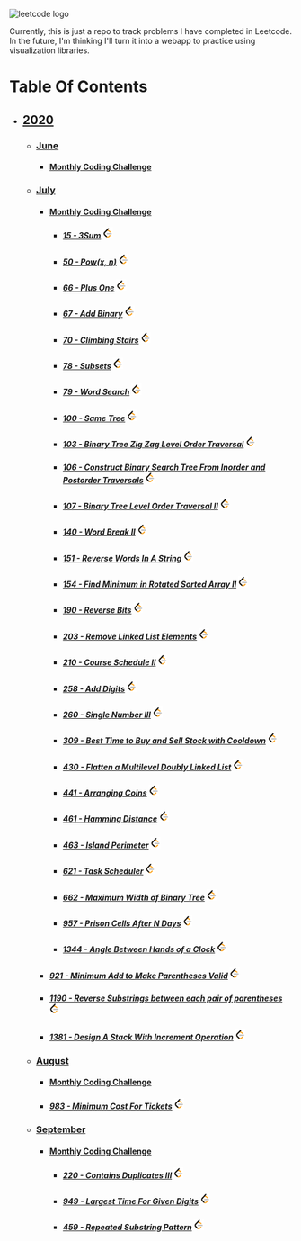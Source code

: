 ![leetcode logo](https://assets.leetcode.com/static_assets/public/images/LeetCode_Sharing.png)

Currently, this is just a repo to track problems I have completed in Leetcode. In the future, I'm thinking I'll turn it into a webapp to practice using visualization libraries.

  # Table Of Contents
  * ## [2020](./2020)
    * ### [June](./2020/June)
      * #### [Monthly Coding Challenge](./2020/June/codingChallenge)
    * ### [July](./2020/July)
      * #### [Monthly Coding Challenge](./2020/July/codingChallenge)
        * ##### [15 - 3Sum](./2020/July/15_3sum.js)  <a href="https://leetcode.com/problems/3sum/"><img src="./leetcode-logo.png" height=20px /></a>
        * ##### [50 - Pow(x, n)](./2020/July/50_pow_x_n.js)  <a href="https://leetcode.com/problems/powx-n/"><img src="./leetcode-logo.png" height=20px /></a>
        * ##### [66 - Plus One](./2020/July/66_plus_one.js)  <a href="https://leetcode.com/problems/plus-one/"><img src="./leetcode-logo.png" height=20px /></a>
        * ##### [67 - Add Binary](./2020/July/66_add_binary.js)  <a href="https://leetcode.com/problems/add-binary/"><img src="./leetcode-logo.png" height=20px /></a>
        * ##### [70 - Climbing Stairs](./2020/July/70_climbing_stairs.js)  <a href="https://leetcode.com/problems/climbing-stairs/"><img src="./leetcode-logo.png" height=20px /></a>
        * ##### [78 - Subsets](./2020/July/78_subsets.js)  <a href="https://leetcode.com/problems/subsets/"><img src="./leetcode-logo.png" height=20px /></a>
        * ##### [79 - Word Search](./2020/July/79_word_search.js)  <a href="https://leetcode.com/problems/word-search/"><img src="./leetcode-logo.png" height=20px /></a>
        * ##### [100 - Same Tree](./2020/July/100_same_tree.js)  <a href="https://leetcode.com/problems/same-tree/"><img src="./leetcode-logo.png" height=20px /></a>
        * ##### [103 - Binary Tree Zig Zag Level Order Traversal](./2020/July/103_binary_tree_zig_zag_traversal.js)  <a href="https://leetcode.com/problems/binary-tree-zigzag-level-order-traversal/"><img src="./leetcode-logo.png" height=20px /></a>
        * ##### [106 - Construct Binary Search Tree From Inorder and Postorder Traversals](./2020/July/106_construct_bst_inorder_postorder.js)  <a href="https://leetcode.com/problems/construct-binary-tree-from-inorder-and-postorder-traversal/"><img src="./leetcode-logo.png" height=20px /></a>
        * ##### [107 - Binary Tree Level Order Traversal II](./2020/July/107_binary_tree_level_order_traversal_2.js)  <a href="https://leetcode.com/problems/binary-tree-level-order-traversal-ii/"><img src="./leetcode-logo.png" height=20px /></a>
        * ##### [140 - Word Break II](./2020/July/140_word_break_2.js)  <a href="https://leetcode.com/problems/word-break-ii/"><img src="./leetcode-logo.png" height=20px /></a>
        * ##### [151 - Reverse Words In A String](./2020/July/151_reverse_words_in_a_string.js)  <a href="https://leetcode.com/problems/reverse-words-in-a-string/"><img src="./leetcode-logo.png" height=20px /></a>
        * ##### [154 - Find Minimum in Rotated Sorted Array II](./2020/July/154_find_min_in_rotated_sorted_array_ii.js)  <a href="https://leetcode.com/problems/find-minimum-in-rotated-sorted-array-ii/"><img src="./leetcode-logo.png" height=20px /></a>
        * ##### [190 - Reverse Bits](./2020/July/190_reverse_bits.js)  <a href="https://leetcode.com/problems/reverse-bits/"><img src="./leetcode-logo.png" height=20px /></a>
        * ##### [203 - Remove Linked List Elements](./2020/July/203_remove_linked_list_elements.js)  <a href="https://leetcode.com/problems/remove-linked-list-elements/"><img src="./leetcode-logo.png" height=20px /></a>
        * ##### [210 - Course Schedule II](./2020/July/210_course_schedule_ii.js)  <a href="https://leetcode.com/problems/course-schedule-ii/"><img src="./leetcode-logo.png" height=20px /></a>
        * ##### [258 - Add Digits](./2020/July/258_add_digits.js)  <a href="https://leetcode.com/problems/add-digits/"><img src="./leetcode-logo.png" height=20px /></a>
        * ##### [260 - Single Number III](./2020/July/260_single_number_iii.js)  <a href="https://leetcode.com/problems/single-number-iii/"><img src="./leetcode-logo.png" height=20px /></a>
        * ##### [309 - Best Time to Buy and Sell Stock with Cooldown](./2020/July/309_best_time_buy_stock_cooldown.js)  <a href="https://leetcode.com/problems/best-time-to-buy-and-sell-stock-with-cooldown/"><img src="./leetcode-logo.png" height=20px /></a>
        * ##### [430 - Flatten a Multilevel Doubly Linked List](./2020/July/430_flatten_a_multilevel_doubly_LL.js)  <a href="https://leetcode.com/problems/flatten-a-multilevel-doubly-linked-list/"><img src="./leetcode-logo.png" height=20px /></a>
        * ##### [441 - Arranging Coins](./2020/July/441_arranging_coins.js)  <a href="https://leetcode.com/problems/arranging-coins/"><img src="./leetcode-logo.png" height=20px /></a>
        * ##### [461 - Hamming Distance](./2020/July/461_hamming_distance.js)  <a href="https://leetcode.com/problems/hamming-distance/"><img src="./leetcode-logo.png" height=20px /></a>
        * ##### [463 - Island Perimeter](./2020/July/463_island_perimeter.js)  <a href="https://leetcode.com/problems/island-perimeter/"><img src="./leetcode-logo.png" height=20px /></a>
        * ##### [621 - Task Scheduler](./2020/July/621_task_scheduler.js)  <a href="https://leetcode.com/problems/task-scheduler/"><img src="./leetcode-logo.png" height=20px /></a>
        * ##### [662 - Maximum Width of Binary Tree](./2020/July/662_maximum_width_of_binary_tree.js)  <a href="https://leetcode.com/problems/maximum-width-of-binary-tree/"><img src="./leetcode-logo.png" height=20px /></a>
        * ##### [957 - Prison Cells After N Days](./2020/July/957_prison_cells_after_n_days.js)  <a href="https://leetcode.com/problems/prison-cells-after-n-days/"><img src="./leetcode-logo.png" height=20px /></a>
        * ##### [1344 - Angle Between Hands of a Clock](./2020/July/1344_angle_between_hands_of_a_clock.js)  <a href="https://leetcode.com/problems/angle-between-hands-of-a-clock/"><img src="./leetcode-logo.png" height=20px /></a>
        
        


      
      * ##### [921 - Minimum Add to Make Parentheses Valid](./2020/June/921_min_add_to_make_paren_valid.js)  <a href="https://leetcode.com/problems/minimum-add-to-make-parentheses-valid/"><img src="./leetcode-logo.png" height=20px /></a>
      * ##### [1190 - Reverse Substrings between each pair of parentheses](./2020/June/1190_reverse_substrings_between_each_pair_of_parentheses.js)  <a href="https://leetcode.com/problems/reverse-substrings-between-each-pair-of-parentheses/"><img src="./leetcode-logo.png" height=20px /></a>
      * ##### [1381 - Design A Stack With Increment Operation](./2020/June/1381_design_stack_with_inc_op.js)  <a href="https://leetcode.com/problems/design-a-stack-with-increment-operation/"><img src="./leetcode-logo.png" height=20px /></a>
    * ### [August](./2020/August)
      * #### [Monthly Coding Challenge](./2020/August/codingChallenge)
      * ##### [983 - Minimum Cost For Tickets](./2020/August/983_min_cost_for_tickets.js)  <a href="https://leetcode.com/problems/minimum-cost-for-tickets/"><img src="./leetcode-logo.png" height=20px /></a>
    * ### [September](./2020/September)
      * #### [Monthly Coding Challenge](./2020/September/codingChallenge)
        * ##### [220 - Contains Duplicates III](./2020/September/220_contains_duplicates_3.js)  <a href="https://leetcode.com/problems/contains-duplicate-iii/"><img src="./leetcode-logo.png" height=20px /></a>
        * ##### [949 - Largest Time For Given Digits](./2020/September/949_largest_time_given_digits.js)  <a href="https://leetcode.com/problems/largest-time-for-given-digits/"><img src="./leetcode-logo.png" height=20px /></a>
        * ##### [459 - Repeated Substring Pattern](./2020/September/459_repeated_substring_pattern.js)  <a href="https://leetcode.com/problems/repeated-substring-pattern/"><img src="./leetcode-logo.png" height=20px /></a>
